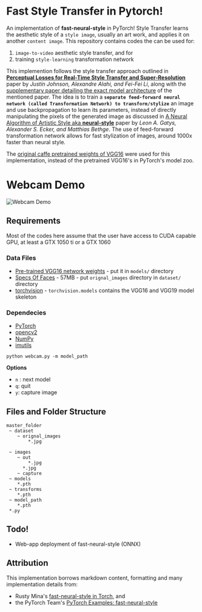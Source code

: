 # Fast Style Transfer in Pytorch! 

An implementation of **fast-neural-style** in PyTorch! Style Transfer learns the aesthetic style of a `style image`, usually an art work, and applies it on another `content image`. This repository contains codes the can be used for: 
1. `image-to-video` aesthetic style transfer, and for
2. training `style-learning` transformation network

This implemention follows the style transfer approach outlined in [**Perceptual Losses for Real-Time Style Transfer and Super-Resolution**](https://arxiv.org/abs/1603.08155) paper by *Justin Johnson, Alexandre Alahi, and Fei-Fei Li*, along with the [supplementary paper detailing the exact model architecture](https://cs.stanford.edu/people/jcjohns/papers/fast-style/fast-style-supp.pdf) of the mentioned paper. The idea is to train a **`separate feed-forward neural network (called Transformation Network) to transform/stylize`** an image and use backpropagation to learn its parameters, instead of directly manipulating the pixels of the generated image as discussed in [A Neural Algorithm of Artistic Style aka **neural-style**](https://arxiv.org/abs/1508.06576) paper by *Leon A. Gatys, Alexander S. Ecker, and Matthias Bethge*. The use of feed-forward transformation network allows for fast stylization of images, around 1000x faster than neural style.

The [original caffe pretrained weights of VGG16](https://github.com/jcjohnson/pytorch-vgg) were used for this implementation, instead of the pretrained VGG16's in PyTorch's model zoo.

# Webcam Demo
![Webcam Demo](images/sample.gif)
<p align = 'center'>
</p>


## Requirements
Most of the codes here assume that the user have access to CUDA capable GPU, at least a GTX 1050 ti or a GTX 1060
### Data Files
* [Pre-trained VGG16 network weights](https://github.com/jcjohnson/pytorch-vgg) - put it in `models/` directory
* [Specs Of Faces](https://sites.google.com/view/sof-dataset) - 57MB - put `orignal_images` directory in `dataset/` directory
* [torchvision](https://pytorch.org/) - `torchvision.models` contains the VGG16 and VGG19 model skeleton

### Dependecies
* [PyTorch](https://pytorch.org/)
* [opencv2](https://matplotlib.org/users/installing.html)
* [NumPy](https://www.scipy.org/install.html)
* [imutils](https://www.pyimagesearch.com/2015/02/02/just-open-sourced-personal-imutils-package-series-opencv-convenience-functions/)

```
python webcam.py -m model_path
```
**Options**
* `n` : next model
* `q`: quit
* `y`: capture image

## Files and Folder Structure
```
master_folder
 ~ dataset 
    ~ orignal_images
        *.jpg
        
 ~ images
    ~ out
        *.jpg
      *.jpg
    ~ capture
 ~ models
    *.pth
 ~ transforms
    *.pth
 ~ model_path
    *.pth
 *.py
```

## Todo!
* Web-app deployment of fast-neural-style (ONNX)

## Attribution
This implementation borrows markdown content, formatting and many implementation details from:
* Rusty Mina's [fast-neural-style in Torch](https://github.com/iamRusty/fast-neural-style-pytorch), and 
* the PyTorch Team's [PyTorch Examples: fast-neural-style](https://github.com/pytorch/examples/tree/master/fast_neural_style)

